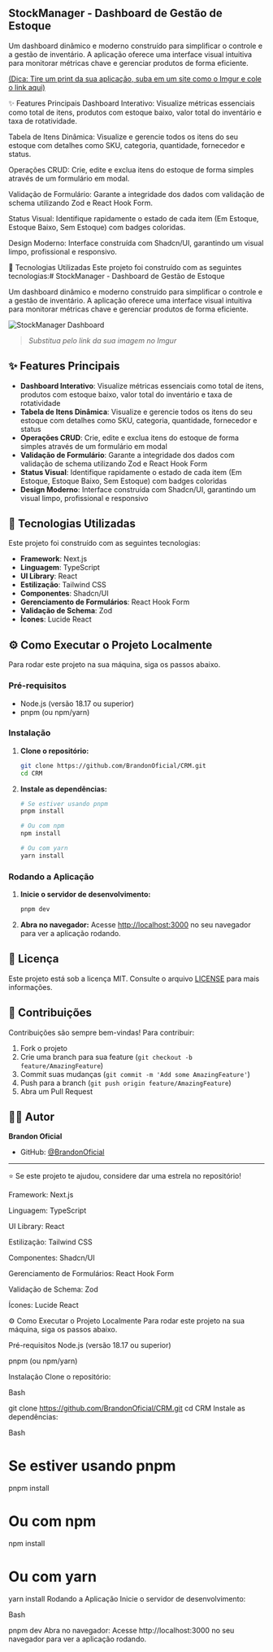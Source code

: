 ## StockManager - Dashboard de Gestão de Estoque
Um dashboard dinâmico e moderno construído para simplificar o controle e a gestão de inventário. A aplicação oferece uma interface visual intuitiva para monitorar métricas chave e gerenciar produtos de forma eficiente.

[(Dica: Tire um print da sua aplicação, suba em um site como o Imgur e cole o link aqui)](https://imgur.com/a/EBO5eiV)

✨ Features Principais
Dashboard Interativo: Visualize métricas essenciais como total de itens, produtos com estoque baixo, valor total do inventário e taxa de rotatividade.

Tabela de Itens Dinâmica: Visualize e gerencie todos os itens do seu estoque com detalhes como SKU, categoria, quantidade, fornecedor e status.

Operações CRUD: Crie, edite e exclua itens do estoque de forma simples através de um formulário em modal.

Validação de Formulário: Garante a integridade dos dados com validação de schema utilizando Zod e React Hook Form.

Status Visual: Identifique rapidamente o estado de cada item (Em Estoque, Estoque Baixo, Sem Estoque) com badges coloridas.

Design Moderno: Interface construída com Shadcn/UI, garantindo um visual limpo, profissional e responsivo.

🚀 Tecnologias Utilizadas
Este projeto foi construído com as seguintes tecnologias:# StockManager - Dashboard de Gestão de Estoque

Um dashboard dinâmico e moderno construído para simplificar o controle e a gestão de inventário. A aplicação oferece uma interface visual intuitiva para monitorar métricas chave e gerenciar produtos de forma eficiente.

![StockManager Dashboard](https://i.imgur.com/your-image-url.png)
> *Substitua pelo link da sua imagem no Imgur*

## ✨ Features Principais

- **Dashboard Interativo**: Visualize métricas essenciais como total de itens, produtos com estoque baixo, valor total do inventário e taxa de rotatividade
- **Tabela de Itens Dinâmica**: Visualize e gerencie todos os itens do seu estoque com detalhes como SKU, categoria, quantidade, fornecedor e status
- **Operações CRUD**: Crie, edite e exclua itens do estoque de forma simples através de um formulário em modal
- **Validação de Formulário**: Garante a integridade dos dados com validação de schema utilizando Zod e React Hook Form
- **Status Visual**: Identifique rapidamente o estado de cada item (Em Estoque, Estoque Baixo, Sem Estoque) com badges coloridas
- **Design Moderno**: Interface construída com Shadcn/UI, garantindo um visual limpo, profissional e responsivo

## 🚀 Tecnologias Utilizadas

Este projeto foi construído com as seguintes tecnologias:

- **Framework**: Next.js
- **Linguagem**: TypeScript
- **UI Library**: React
- **Estilização**: Tailwind CSS
- **Componentes**: Shadcn/UI
- **Gerenciamento de Formulários**: React Hook Form
- **Validação de Schema**: Zod
- **Ícones**: Lucide React

## ⚙️ Como Executar o Projeto Localmente

Para rodar este projeto na sua máquina, siga os passos abaixo.

### Pré-requisitos

- Node.js (versão 18.17 ou superior)
- pnpm (ou npm/yarn)

### Instalação

1. **Clone o repositório:**
   ```bash
   git clone https://github.com/BrandonOficial/CRM.git
   cd CRM
   ```

2. **Instale as dependências:**
   ```bash
   # Se estiver usando pnpm
   pnpm install
   
   # Ou com npm
   npm install
   
   # Ou com yarn
   yarn install
   ```

### Rodando a Aplicação

1. **Inicie o servidor de desenvolvimento:**
   ```bash
   pnpm dev
   ```

2. **Abra no navegador:**
   Acesse [http://localhost:3000](http://localhost:3000) no seu navegador para ver a aplicação rodando.

## 📝 Licença

Este projeto está sob a licença MIT. Consulte o arquivo [LICENSE](LICENSE) para mais informações.

## 🤝 Contribuições

Contribuições são sempre bem-vindas! Para contribuir:

1. Fork o projeto
2. Crie uma branch para sua feature (`git checkout -b feature/AmazingFeature`)
3. Commit suas mudanças (`git commit -m 'Add some AmazingFeature'`)
4. Push para a branch (`git push origin feature/AmazingFeature`)
5. Abra um Pull Request

## 👨‍💻 Autor

**Brandon Oficial**
- GitHub: [@BrandonOficial](https://github.com/BrandonOficial)

---

⭐ Se este projeto te ajudou, considere dar uma estrela no repositório!

Framework: Next.js

Linguagem: TypeScript

UI Library: React

Estilização: Tailwind CSS

Componentes: Shadcn/UI

Gerenciamento de Formulários: React Hook Form

Validação de Schema: Zod

Ícones: Lucide React

⚙️ Como Executar o Projeto Localmente
Para rodar este projeto na sua máquina, siga os passos abaixo.

Pré-requisitos
Node.js (versão 18.17 ou superior)

pnpm (ou npm/yarn)

Instalação
Clone o repositório:

Bash

git clone https://github.com/BrandonOficial/CRM.git
cd CRM
Instale as dependências:

Bash

# Se estiver usando pnpm
pnpm install

# Ou com npm
npm install

# Ou com yarn
yarn install
Rodando a Aplicação
Inicie o servidor de desenvolvimento:

Bash

pnpm dev
Abra no navegador:
Acesse http://localhost:3000 no seu navegador para ver a aplicação rodando.
